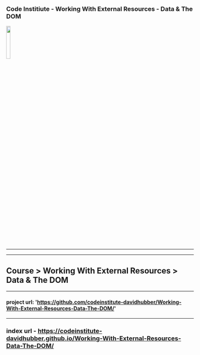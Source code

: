 ### Code Institiute - Working With External Resources  -  Data & The DOM


<img src="https://codeinstitute.s3.amazonaws.com/fullstack/ci_logo_small.png" style="margin: 0; height: 15%; width: 15%;">

***

***
## Course  >  Working With External Resources  >  Data & The DOM 

***
#### project url: 'https://github.com/codeinstitute-davidhubber/Working-With-External-Resources-Data-The-DOM/'
***

[comment]: <>  (## Some Title)

### index url - https://codeinstitute-davidhubber.github.io/Working-With-External-Resources-Data-The-DOM/	

[comment]: <>  (- [This is a link Make it Match #1][])
[comment]: <>  (- [This is a link Make it Match #2][])

[comment]: <>  ([This is a link Make it Match #1]: https://www.lipsum.com/)
[comment]: <>  ([This is a link Make it Match #2]: https://www.lipsum.com/)
